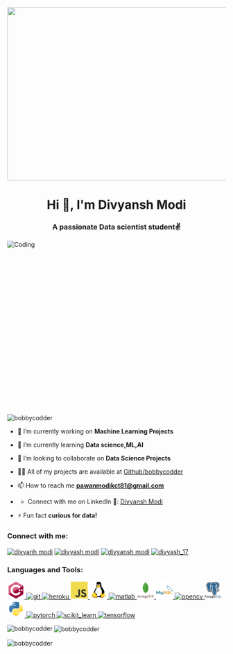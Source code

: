 <img align="top"  width="1100" height="400" src="https://miro.medium.com/fit/c/140/140/1*LtjX9ze971QwTHa7GKO3pA.gif">


<h1 align="center">Hi 👋, I'm Divyansh Modi</h1>
<h3 align="center">A passionate Data scientist student✌</h3>

<img align="right" alt="Coding" width="600" height="400" src="https://miro.medium.com/max/1400/1*fTPhu7PqgIbnngbWG5zFWA.gif">
<p align="left"> <img src="https://komarev.com/ghpvc/?username=bobbycodder&label=Profile%20views&color=0e75b6&style=flat" alt="bobbycodder" /> </p>

- 🔭 I’m currently working on **Machine Learning Projects**

- 🌱 I’m currently learning **Data science,ML,AI**

- 👯 I’m looking to collaborate on **Data Science Projects**

- 👨‍💻 All of my projects are available at [Github/bobbycodder](https://github.com/bobbycodder?tab=repositories)

- 📫 How to reach me **pawanmodikct81@gmail.com**

- - Connect with me on LinkedIn 🤝: [Divyansh Modi](https://www.linkedin.com/in/divyansh-modi『ディビアンシュ-モデ』-0830641ab)

- ⚡ Fun fact **curious for data!**

<h3 align="left">Connect with me:</h3>
<p align="left">
<a href="https://linkedin.com/in/divyanh modi" target="blank"><img align="center" src="https://raw.githubusercontent.com/rahuldkjain/github-profile-readme-generator/master/src/images/icons/Social/linked-in-alt.svg" alt="divyanh modi" height="30" width="40" /></a>
<a href="https://kaggle.com/divyash modi" target="blank"><img align="center" src="https://raw.githubusercontent.com/rahuldkjain/github-profile-readme-generator/master/src/images/icons/Social/kaggle.svg" alt="divyash modi" height="30" width="40" /></a>
<a href="https://fb.com/divyansh modi" target="blank"><img align="center" src="https://raw.githubusercontent.com/rahuldkjain/github-profile-readme-generator/master/src/images/icons/Social/facebook.svg" alt="divyansh modi" height="30" width="40" /></a>
<a href="https://instagram.com/divyash_17" target="blank"><img align="center" src="https://raw.githubusercontent.com/rahuldkjain/github-profile-readme-generator/master/src/images/icons/Social/instagram.svg" alt="divyash_17" height="30" width="40" /></a>
</p>

<h3 align="left">Languages and Tools:</h3>
<p align="left"> <a href="https://www.w3schools.com/cpp/" target="_blank"> <img src="https://raw.githubusercontent.com/devicons/devicon/master/icons/cplusplus/cplusplus-original.svg" alt="cplusplus" width="40" height="40"/> </a> <a href="https://git-scm.com/" target="_blank"> <img src="https://www.vectorlogo.zone/logos/git-scm/git-scm-icon.svg" alt="git" width="40" height="40"/> </a> <a href="https://heroku.com" target="_blank"> <img src="https://www.vectorlogo.zone/logos/heroku/heroku-icon.svg" alt="heroku" width="40" height="40"/> </a> <a href="https://developer.mozilla.org/en-US/docs/Web/JavaScript" target="_blank"> <img src="https://raw.githubusercontent.com/devicons/devicon/master/icons/javascript/javascript-original.svg" alt="javascript" width="40" height="40"/> </a> <a href="https://www.linux.org/" target="_blank"> <img src="https://raw.githubusercontent.com/devicons/devicon/master/icons/linux/linux-original.svg" alt="linux" width="40" height="40"/> </a> <a href="https://www.mathworks.com/" target="_blank"> <img src="https://upload.wikimedia.org/wikipedia/commons/2/21/Matlab_Logo.png" alt="matlab" width="40" height="40"/> </a> <a href="https://www.mongodb.com/" target="_blank"> <img src="https://raw.githubusercontent.com/devicons/devicon/master/icons/mongodb/mongodb-original-wordmark.svg" alt="mongodb" width="40" height="40"/> </a> <a href="https://www.mysql.com/" target="_blank"> <img src="https://raw.githubusercontent.com/devicons/devicon/master/icons/mysql/mysql-original-wordmark.svg" alt="mysql" width="40" height="40"/> </a> <a href="https://opencv.org/" target="_blank"> <img src="https://www.vectorlogo.zone/logos/opencv/opencv-icon.svg" alt="opencv" width="40" height="40"/> </a> <a href="https://www.postgresql.org" target="_blank"> <img src="https://raw.githubusercontent.com/devicons/devicon/master/icons/postgresql/postgresql-original-wordmark.svg" alt="postgresql" width="40" height="40"/> </a> <a href="https://www.python.org" target="_blank"> <img src="https://raw.githubusercontent.com/devicons/devicon/master/icons/python/python-original.svg" alt="python" width="40" height="40"/> </a> <a href="https://pytorch.org/" target="_blank"> <img src="https://www.vectorlogo.zone/logos/pytorch/pytorch-icon.svg" alt="pytorch" width="40" height="40"/> </a> <a href="https://scikit-learn.org/" target="_blank"> <img src="https://upload.wikimedia.org/wikipedia/commons/0/05/Scikit_learn_logo_small.svg" alt="scikit_learn" width="40" height="40"/> </a> <a href="https://www.tensorflow.org" target="_blank"> <img src="https://www.vectorlogo.zone/logos/tensorflow/tensorflow-icon.svg" alt="tensorflow" width="40" height="40"/> </a> </p>

<p><img align="left" src="https://github-readme-stats.vercel.app/api/top-langs?username=bobbycodder&show_icons=true&locale=en&layout=compact" alt="bobbycodder" /></p>

<p>&nbsp;<img align="center" src="https://github-readme-stats.vercel.app/api?username=bobbycodder&show_icons=true&locale=en" alt="bobbycodder" /></p>

<p><img align="center" src="https://github-readme-streak-stats.herokuapp.com/?user=bobbycodder&" alt="bobbycodder" /></p>


